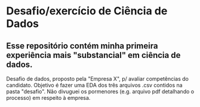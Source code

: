 # Desafio/exercício de Ciência de Dados
## Esse repositório contém minha primeira experiência mais "substancial" em ciência de dados.
Desafio de dados, proposto pela "Empresa X", p/ avaliar competências do candidato.
Objetivo é fazer uma EDA dos três arquivos .csv contidos na pasta "desafio".
Não divuguei os pormenores (e.g. arquivo pdf detalhando o processo) em respeito à empresa.
